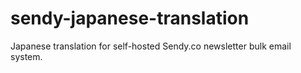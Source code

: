 # sendy-japanese-translation
Japanese translation for self-hosted Sendy.co newsletter bulk email system.
